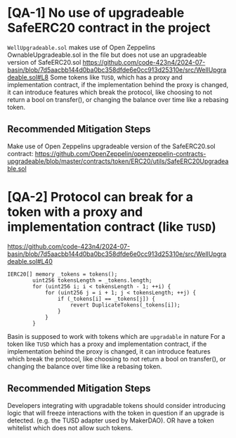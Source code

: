 # [QA-1] No use of upgradeable SafeERC20 contract in the project
`WellUpgradeable.sol` makes use of Open Zeppelins OwnableUpgradeable.sol in the file but does not use an upgradeable version of SafeERC20.sol
https://github.com/code-423n4/2024-07-basin/blob/7d5aacbb144d0ba0bc358dfde6e0cc913d25310e/src/WellUpgradeable.sol#L8
Some tokens like `TUSD`, which has a proxy and implementation contract, if the implementation behind the proxy is changed, it can introduce features which break the protocol, like choosing to not return a bool on transfer(), or changing the balance over time like a rebasing token. 
## Recommended Mitigation Steps
Make use of Open Zeppelins upgradeable version of the SafeERC20.sol contract: https://github.com/OpenZeppelin/openzeppelin-contracts-upgradeable/blob/master/contracts/token/ERC20/utils/SafeERC20Upgradeable.sol

# [QA-2] Protocol can break for a token with a proxy and implementation contract (like `TUSD`)
https://github.com/code-423n4/2024-07-basin/blob/7d5aacbb144d0ba0bc358dfde6e0cc913d25310e/src/WellUpgradeable.sol#L40
```
IERC20[] memory _tokens = tokens();
        uint256 tokensLength = _tokens.length;
        for (uint256 i; i < tokensLength - 1; ++i) {
            for (uint256 j = i + 1; j < tokensLength; ++j) {
                if (_tokens[i] == _tokens[j]) {
                    revert DuplicateTokens(_tokens[i]);
                }
            }
        }
```
Basin is supposed to work with tokens which are `upgradable` in nature
For a token like `TUSD` which has a proxy and implementation contract, if the implementation behind the proxy is changed, it can introduce features which break the protocol, like choosing to not return a bool on transfer(), or changing the balance over time like a rebasing token.
## Recommended Mitigation Steps
Developers integrating with upgradable tokens should consider introducing logic that will freeze interactions with the token in question if an upgrade is detected. (e.g. the TUSD adapter used by MakerDAO).
OR have a token whitelist which does not allow such tokens.